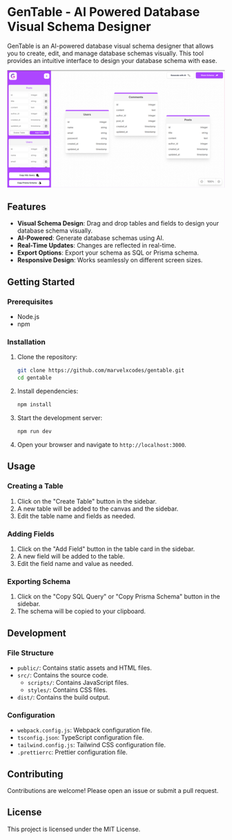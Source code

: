 # GenTable - AI Powered Database Visual Schema Designer

GenTable is an AI-powered database visual schema designer that allows you to create, edit, and manage database schemas visually. This tool provides an intuitive interface to design your database schema with ease.

![Preview](./preview.png)

## Features

- **Visual Schema Design**: Drag and drop tables and fields to design your database schema visually.
- **AI-Powered**: Generate database schemas using AI.
- **Real-Time Updates**: Changes are reflected in real-time.
- **Export Options**: Export your schema as SQL or Prisma schema.
- **Responsive Design**: Works seamlessly on different screen sizes.

## Getting Started

### Prerequisites

- Node.js
- npm

### Installation

1. Clone the repository:
   ```bash
   git clone https://github.com/marvelxcodes/gentable.git
   cd gentable
   ```

2. Install dependencies:
   ```bash
   npm install
   ```

3. Start the development server:
   ```bash
   npm run dev
   ```

4. Open your browser and navigate to `http://localhost:3000`.

## Usage

### Creating a Table

1. Click on the "Create Table" button in the sidebar.
2. A new table will be added to the canvas and the sidebar.
3. Edit the table name and fields as needed.

### Adding Fields

1. Click on the "Add Field" button in the table card in the sidebar.
2. A new field will be added to the table.
3. Edit the field name and value as needed.

### Exporting Schema

1. Click on the "Copy SQL Query" or "Copy Prisma Schema" button in the sidebar.
2. The schema will be copied to your clipboard.

## Development

### File Structure

- `public/`: Contains static assets and HTML files.
- `src/`: Contains the source code.
  - `scripts/`: Contains JavaScript files.
  - `styles/`: Contains CSS files.
- `dist/`: Contains the build output.

### Configuration

- `webpack.config.js`: Webpack configuration file.
- `tsconfig.json`: TypeScript configuration file.
- `tailwind.config.js`: Tailwind CSS configuration file.
- `.prettierrc`: Prettier configuration file.

## Contributing

Contributions are welcome! Please open an issue or submit a pull request.

## License

This project is licensed under the MIT License.
